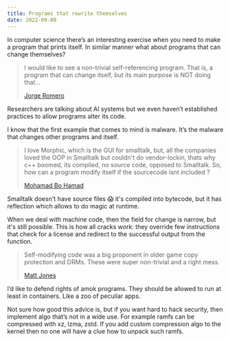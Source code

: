 ```yaml
---
title: Programs that rewrite themselves
date: 2022-09-08
---
```


In computer science there’s an interesting exercise when you need to make a program that prints itself. In similar manner what about programs that can change themselves?


> I would like to see a non-trivial self-referencing program. That is, a program that can change itself, but its main purpose is NOT doing that...
>
> [Jorge Romero](https://twitter.com/jrlgs/status/1568728524688687107)


Researchers are talking about AI systems but we even haven’t established practices to allow programs alter its code.

I know that the first example that comes to mind is malware. It’s the malware that changes other programs and itself.


> I love Morphic, which is the GUI for smalltalk, but, all the companies loved the OOP in Smalltalk but couldn't do vendor-lockin, thats why c++ boomed, its compiled, no source code, opposed to Smalltalk. So, how can a program modify itself if the sourcecode isnt included ?
>
> [Mohamad Bo Hamad](https://twitter.com/mohjb/status/1568763661195550720)

Smalltalk doesn't have source files 😱 it's compiled into bytecode, but it has reflection which allows to do magic at runtime.

When we deal with machine code, then the field for change is narrow, but it's still possible. This is how all cracks work: they override few instructions that check for a license and redirect to the successful output from the function.


> Self-modifying code was a big proponent in older game copy protection and DRMs. These were super non-trivial and a right mess.
>
> [Matt Jones](https://twitter.com/RubyNovaDev/status/1568762754533564417)


I’d like to defend rights of amok programs. They should be allowed to run at least in containers. Like a zoo of peculiar apps.


Not sure how good this advice is, but if you want hard to hack security, then implement algo that’s not in a wide use. For example ramfs can be compressed with xz, lzma, zstd. If you add custom compression algo to the kernel then no one will have a clue how to unpack such ramfs.